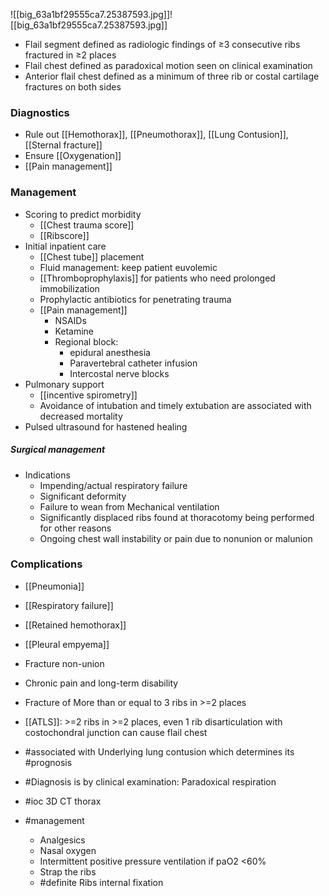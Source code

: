 ![[big_63a1bf29555ca7.25387593.jpg]]![[big_63a1bf29555ca7.25387593.jpg]]
- Flail segment defined as radiologic findings of ≥3 consecutive ribs fractured in ≥2 places
- Flail chest defined as paradoxical motion seen on clinical examination
- Anterior flail chest defined as a minimum of three rib or costal cartilage fractures on both sides
### Diagnostics
- Rule out [[Hemothorax]], [[Pneumothorax]], [[Lung Contusion]], [[Sternal fracture]] 
- Ensure [[Oxygenation]]
- [[Pain management]]

### Management
- Scoring to predict morbidity 
	- [[Chest trauma score]]
	- [[Ribscore]] 
- Initial inpatient care
	- [[Chest tube]] placement
	- Fluid management: keep patient euvolemic
	- [[Thromboprophylaxis]] for patients who need prolonged immobilization
	- Prophylactic antibiotics for penetrating trauma
	- [[Pain management]] 
		- NSAIDs
		- Ketamine
		- Regional block: 
			- epidural anesthesia
			- Paravertebral catheter infusion
			- Intercostal nerve blocks
- Pulmonary support
	- [[incentive spirometry]]
	- Avoidance of intubation and timely extubation are associated with decreased mortality
- Pulsed ultrasound for hastened healing

##### Surgical management
- Indications
	- Impending/actual respiratory failure
	- Significant deformity
	- Failure to wean from Mechanical ventilation
	- Significantly displaced ribs found at thoracotomy being performed for other reasons
	- Ongoing chest wall instability or pain due to nonunion or malunion

### Complications
- [[Pneumonia]]
- [[Respiratory failure]]
- [[Retained hemothorax]]
- [[Pleural empyema]]
- Fracture non-union
- Chronic pain and long-term disability

- Fracture of More than or equal to 3 ribs in >=2 places
- [[ATLS]]: >=2 ribs in >=2 places, even 1 rib disarticulation with costochondral junction can cause flail chest
- #associated with Underlying lung contusion which determines its #prognosis 
- #Diagnosis is by clinical examination: Paradoxical respiration
- #ioc 3D CT thorax
- #management 
	- Analgesics
	- Nasal oxygen
	- Intermittent positive pressure ventilation if paO2 <60%
	- Strap the ribs
	- #definite Ribs internal fixation